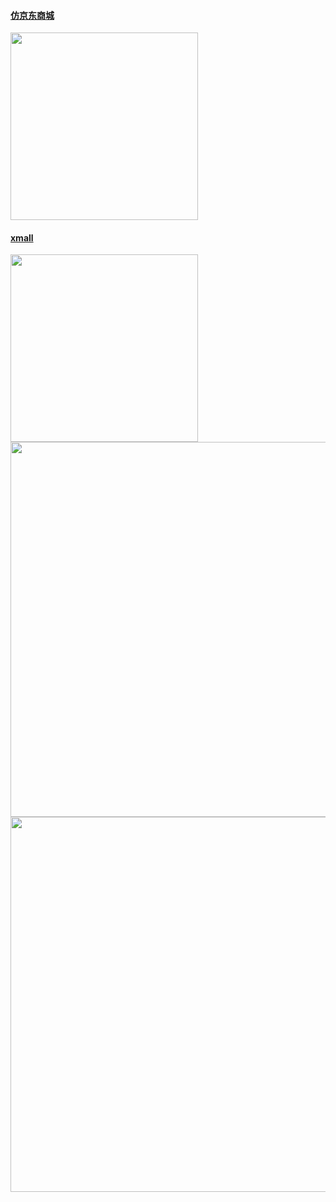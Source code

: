 #### [仿京东商城](https://github.com/chenyongci/JD-Mall-Master)   
<img src="https://github.com/chenyongci/JD-Mall-Master/raw/master/screenshots/img1.png" width="300px" height="auto"/>

#### [xmall](https://github.com/Exrick/xmall)  
> 

<img src="https://camo.githubusercontent.com/d4a3eb72f6b3ce9f986a70c9778e6b62fdd8828a/68747470733a2f2f692e6c6f6c692e6e65742f323031382f30372f32312f356235326531646533383565372e706e67" width="300px" height="auto"/>

<img src="https://camo.githubusercontent.com/c3e78beaee6b2d2a288447293256ee7093258bfa/68747470733a2f2f692e6c6f6c692e6e65742f323031382f30372f32312f356235326532373464323038352e706e67" width="600px" height="auto"/>

<img src="https://camo.githubusercontent.com/22a32b88a969ae88279681ee577ca7c0345f4b84/68747470733a2f2f692e6c6f6c692e6e65742f323031382f30372f32322f356235343631373536623262302e6a7067" width="600px" height="auto"/>